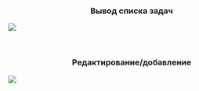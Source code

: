 <p align="center">
    <h3 align="center">Вывод списка задач</h3>
        <img src="https://ibb.co/9ygtG3Y3">
</p>
<br>
<p align="center">
    <h3 align="center">Редактирование/добавление</h3>
        <img src="http://joxi.ru/GrqndjVcR4oE8m">
    <br>
</p>
